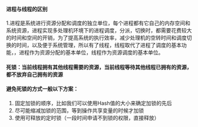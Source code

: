 #### 进程与线程的区别

1.进程是系统进行资源分配和调度的独立单位，每个进程都有它自己的内存空间和系统资源，进程实现多处理机环境下的进程调度，分派，切换时，都需要花费较大的时间和空间的开销，为了提高系统的执行效率，减少处理机的空转时间和调度切换的时间，以及便于系统管理，所以有了线程，线程取代了进程了调度的基本功能，，进程作为资源分配的基本单位，线程作为资源调度的基本单位。

#### 死锁：当前线程拥有其他线程需要的资源，当前线程等待其他线程已拥有的资源，都不放弃自己拥有的资源

#### 避免死锁的方式一般以下方案：

1. 固定加锁的顺序，比如我们可以使用Hash值的大小来确定加锁的先后
2. 尽可能缩减加锁的范围，等到操作共享变量的时候才加锁
3. 使用可释放的定时锁（一段时间申请不到锁的权限，直接释放）